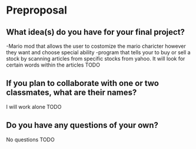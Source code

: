 # Preproposal

## What idea(s) do you have for your final project?
-Mario mod that allows the user to costomize the mario charicter however they want and choose special ability
-program that tells your to buy or sell a stock by scanning articles from specific stocks from yahoo. It will look for certain words within the articles
TODO

## If you plan to collaborate with one or two classmates, what are their names?
I will work alone
TODO

## Do you have any questions of your own?
No questions 
TODO
